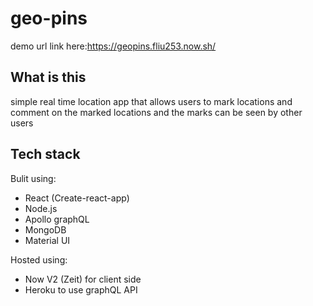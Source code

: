 # geo-pins

demo url link here:https://geopins.fliu253.now.sh/

## What is this

simple real time location app that allows users to mark locations and comment on the marked locations and the marks can be seen by other users

## Tech stack

Bulit using:

- React (Create-react-app)
- Node.js
- Apollo graphQL
- MongoDB
- Material UI

Hosted using:

- Now V2 (Zeit) for client side
- Heroku to use graphQL API

